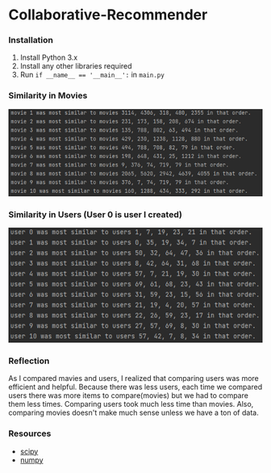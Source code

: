 # Collaborative-Recommender

### Installation
1. Install Python 3.x
3. Install any other libraries required
4. Run ```if __name__ == '__main__':``` in ```main.py```

### Similarity in Movies
![](images/movie.PNG)

### Similarity in Users (User 0 is user I created)
![](images/user.PNG)

### Reflection
As I compared mavies and users, I realized that comparing users was more efficient and helpful. Because there was less users, each time we compared users there was more items to compare(movies) but we had to compare them less times. Comparing users took much less time than movies. Also, comparing movies doesn't make much sense unless we have a ton of data.


### Resources
* [scipy](https://scipy.org/)
* [numpy](https://numpy.org/)
